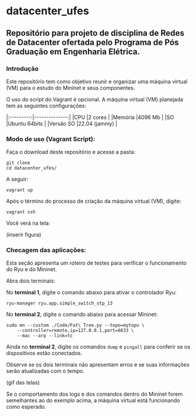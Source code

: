 # datacenter_ufes
## Repositório para projeto de disciplina de Redes de Datacenter ofertada pelo Programa de Pós Graduação em Engenharia Elétrica.

### Introdução

Este repositório tem como objetivo reunir e organizar uma máquina virtual (VM) para o estudo do Mininet e seus componentes.

O uso do script do Vagrant é opcional. A máquina virtual (VM) planejada tem as seguintes configurações:

|:---------:|--------------:|
|CPU   	    |2 cores   	    |
|Memória	|4096 Mb        |
|SO   	    |Ubuntu 64bits 	|
|Versão	SO  |22.04 (jammy) 	|


### Modo de uso (Vagrant Script):

Faça o download deste repositório e acesse a pasta:


```
git clone
cd datacenter_ufes/
```

A seguir:

```
vagrant up
```

Após o término do processo de criação da máquina virtual (VM), digite:

```
vagrant ssh
```

Você verá na tela:

(inserir figura)


### Checagem das aplicações:

Esta seção apresenta um roteiro de testes para verificar o funcionamento do Ryu e do Mininet.

Abra dois terminais:

No **terminal 1**, digite o comando abaixo para ativar o controlador Ryu: 
```
ryu-manager ryu.app.simple_switch_stp_13
```

No **terminal 2**, digite o comando abaixo para acessar Mininet:

```
sudo mn --custom ./Code/Fat\ Tree.py --topo=mytopo \
    --controller=remote,ip=127.0.0.1,port=6633 \
    --mac --arp --link=tc
```

Ainda no **terminal 2**, digite os comandos `dump` e `pingall` para conferir se os dispositivos estão conectados.

Observe se os dois terminais não apresentam erros e se suas informações serão atualizadas com o tempo.

(gif das telas)


Se o comportamento dos logs e dos comandos dentro do Mininet forem semelhantes ao do exemplo acima, a máquina virtual está funcionando como esperado.
